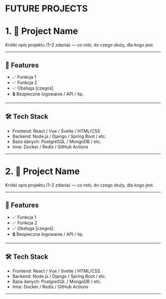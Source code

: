# FUTURE PROJECTS

# 1. 📌 Project Name

Krótki opis projektu (1–2 zdania) — co robi, do czego służy, dla kogo jest.

---

## 🚀 Features

- ✅ Funkcja 1
- ✅ Funkcja 2
- ✅ Obsługa [czegoś]
- 🔒 Bezpieczne logowanie / API / itp.

---

## 🛠️ Tech Stack

- Frontend: React / Vue / Svelte / HTML/CSS
- Backend: Node.js / Django / Spring Boot / etc.
- Baza danych: PostgreSQL / MongoDB / etc.
- Inne: Docker / Redis / GitHub Actions

---
# 2. 📌 Project Name

Krótki opis projektu (1–2 zdania) — co robi, do czego służy, dla kogo jest.

---

## 🚀 Features

- ✅ Funkcja 1
- ✅ Funkcja 2
- ✅ Obsługa [czegoś]
- 🔒 Bezpieczne logowanie / API / itp.

---

## 🛠️ Tech Stack

- Frontend: React / Vue / Svelte / HTML/CSS
- Backend: Node.js / Django / Spring Boot / etc.
- Baza danych: PostgreSQL / MongoDB / etc.
- Inne: Docker / Redis / GitHub Actions

---

